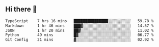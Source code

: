 ## Hi there 👋

 <!--START_SECTION:waka-->

```txt
TypeScript    7 hrs 16 mins   ███████████████░░░░░░░░░░   59.78 %
Markdown      1 hr 46 mins    ███▓░░░░░░░░░░░░░░░░░░░░░   14.57 %
JSON          1 hr 20 mins    ██▓░░░░░░░░░░░░░░░░░░░░░░   11.02 %
Python        49 mins         █▓░░░░░░░░░░░░░░░░░░░░░░░   06.77 %
Git Config    21 mins         ▓░░░░░░░░░░░░░░░░░░░░░░░░   02.92 %
```

<!--END_SECTION:waka-->

<!--
**ValentinRapp/ValentinRapp** is a ✨ _special_ ✨ repository because its `README.md` (this file) appears on your GitHub profile.

Here are some ideas to get you started:

- 🔭 I’m currently working on ...
- 🌱 I’m currently learning ...
- 👯 I’m looking to collaborate on ...
- 🤔 I’m looking for help with ...
- 💬 Ask me about ...
- 📫 How to reach me: ...
- 😄 Pronouns: ...
- ⚡ Fun fact: ...
-->

